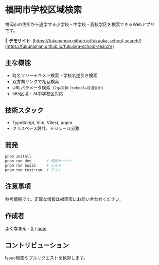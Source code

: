 # 福岡市学校区域検索

福岡市の住所から通学する小学校・中学校・高校学区を検索できるWebアプリです。

**🌟 デモサイト**: [https://fukunaman.github.io/fukuoka-school-search/](https://fukunaman.github.io/fukuoka-school-search/)

## 主な機能
- 町名フリーテキスト検索・学校名逆引き検索
- 双方向リンクで相互検索
- URLパラメータ検索（`?q=天神` `?school=百道浜小`）
- 585区域・74中学校区対応

## 技術スタック
- TypeScript, Vite, Vitest, pnpm
- クラスベース設計、モジュール分離

## 開発
```bash
pnpm install
pnpm run dev       # 開発サーバー
pnpm run build     # ビルド
pnpm run test:run  # テスト
```

## 注意事項
参考情報です。正確な情報は福岡市にお問い合わせください。

## 作成者
**ふくなまん** - [X](https://x.com/fukunaman) / [note](http://note.com/fukunaman)

## コントリビューション
Issue報告やプルリクエストを歓迎します。
